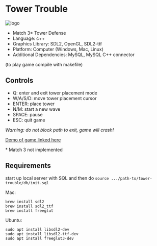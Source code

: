 # Tower Trouble

![logo](https://github.com/swamulism/tower_trouble/blob/master/other/TowerTLogo1.png "Tower Trouble")

- Match 3* Tower Defense
- Language: c++
- Graphics Library: SDL2, OpenGL, SDL2-ttf
- Platform: Computer (Windows, Mac, Linux)
- Additional Dependencies: MySQL, MySQL C++ connector

(to play game compile with makefile)

## Controls
- Q: enter and exit tower placement mode
- W/A/S/D: move tower placement cursor
- ENTER: place tower
- N/M: start a new wave
- SPACE: pause
- ESC: quit game

_Warning: do not block path to exit, game will crash!_

[Demo of game linked here](https://github.com/swamulism/tower_trouble/blob/master/Tower_Trouble_Demo.mov "Demo")

\* Match 3 not implemented

## Requirements

start up local server with SQL and then do ``source .../path-to/tower-trouble/db/init.sql``

Mac:

```
brew install sdl2
brew install sdl2_ttf
brew install freeglut
```

Ubuntu:
```
sudo apt install libsdl2-dev
sudo apt install libsdl2-ttf-dev
sudo apt install freeglut3-dev
```
